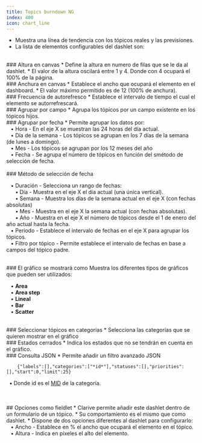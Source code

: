 ```yaml
---
title: Topics burndown NG
index: 400
icon: chart_line
---
```

* Muestra una línea de tendencia con los tópicos reales y las previsiones.
* La lista de elementos configurables del dashlet son:

<br />
### Altura en canvas
* Define la altura en numero de filas que se le da al dashlet.
* El valor de la altura oscilará entre 1 y 4. Donde con 4 ocupará el 100% de la página.

<br />
### Anchura en canvas
* Establece el ancho que ocupará el elemento en el dashboard.
* El valor máximo permitido es de 12 (100% de anchura).

<br/>
### Frecuencia de autorefresco
* Establece el intervalo de tiempo el cual el elemento se autorrefrescará.

<br />
### Agrupar por campo
* Agrupa los tópicos por un campo existente en los tópicos hijos.

<br />
### Agrupar por fecha
* Permite agrupar los datos por: <br />
&nbsp; &nbsp;• Hora - En el eje X se muestran las 24 horas del día actual.  <br />
&nbsp; &nbsp;• Día de la semana - Los tópicos se agrupan en los 7 días de la semana (de lunes a domingo). <br />
&nbsp; &nbsp;• Mes - Los tópicos se agrupan por los 12 meses del año <br />
&nbsp; &nbsp;• Fecha - Se agrupa el número de tópicos en función del smétodo de selección de fecha. <br />

<br />
### Método de selección de fecha

&nbsp; &nbsp;• Duración - Selecciona un rango de fechas: <br /> 
&nbsp; &nbsp;&nbsp; &nbsp;• Día - Muestra en el eje X el día actual (una única vertical). <br />
&nbsp; &nbsp;&nbsp; &nbsp;• Semana - Muestra los días de la semana actual en el eje X (con fechas absolutas) <br /> 
&nbsp; &nbsp;&nbsp; &nbsp;• Mes - Muestra en el eje X la semana actual (con fechas absolutas). <br />
&nbsp; &nbsp;&nbsp; &nbsp;• Año - Muestra en el eje X el número de tópicos desde el 1 de enero del año actual hasta la fecha. <br />
&nbsp; &nbsp;• Periodo - Establece el intervalo de fechas en el eje X para agrupar los tópicos. <br />
&nbsp; &nbsp;• Filtro por tópico - Permite establece el intervalo de fechas en base a campos del tópico padre. <br />

<br />
### El gráfico se mostrará como
Muestra los diferentes tipos de gráficos que pueden ser utilizados: <br />

&nbsp; &nbsp;• **Area** <br />
&nbsp; &nbsp;• **Area step** <br />
&nbsp; &nbsp;• **Lineal** <br />
&nbsp; &nbsp;• **Bar** <br />
&nbsp; &nbsp;• **Scatter**

<br />
### Seleccionar tópicos en categorías
* Selecciona las categorías que se quieren mostrar en el gráfico

<br />
### Estados cerrados
* Indica los estados que no se tendrán en cuenta en el gráfico.

<br />
### Consulta JSON
* Permite añadir un filtro avanzado JSON
            
        {"labels":[],"categories":["*id*"],"statuses":[],"priorities":[],"start":0,"limit":25} 


&nbsp;&nbsp;• Donde id es el [MID](Conceptos/mid) de la categoría.


<br />
<br />
## Opciones como fieldlet
* Clarive permite añadir este dashlet dentro de un formulario de un tópico. 
* Su comportamiento es el mismo que como dashlet.
* Dispone de dos opciones diferentes al dashlet para configurarlo: <br />
&nbsp; &nbsp;• Ancho - Establece en % el ancho que ocupará el elemento en el tópico. <br />
&nbsp; &nbsp;• Altura - Indica en píxeles el alto del elemento.
